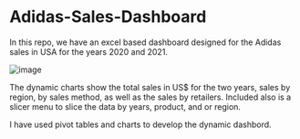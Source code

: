 # Adidas-Sales-Dashboard
In this repo, we have an excel based dashboard designed for the Adidas sales in USA for the years 2020 and 2021.

![image](https://user-images.githubusercontent.com/50706468/205015383-58c06405-d574-43e7-94f4-ebc1eef535ec.png)

The dynamic charts show the total sales in US$ for the two years, sales by region, by sales method, as well as the sales by retailers. Included also is a slicer menu to slice the data by years, product, and or region.

I have used pivot tables and charts to develop the dynamic dashbord.
